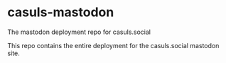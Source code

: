 # casuls-mastodon
The mastodon deployment repo for casuls.social

This repo contains the entire deployment for the casuls.social mastodon site.
